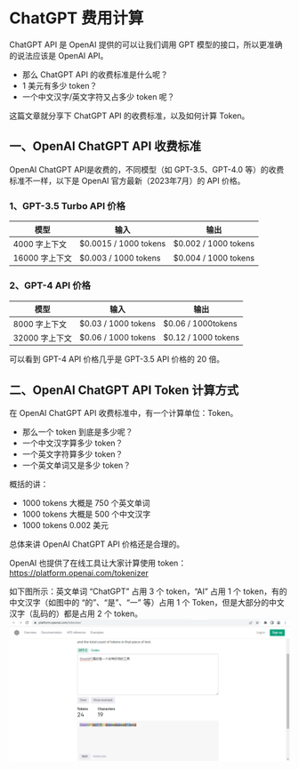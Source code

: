 # ChatGPT 费用计算

ChatGPT API 是 OpenAI 提供的可以让我们调用 GPT 模型的接口，所以更准确的说法应该是 OpenAI API。

- 那么 ChatGPT API 的收费标准是什么呢？
- 1 美元有多少 token？
- 一个中文汉字/英文字符又占多少 token 呢？

这篇文章就分享下 ChatGPT API 的收费标准，以及如何计算 Token。	

## 一、OpenAI ChatGPT API 收费标准

OpenAI ChatGPT API是收费的，不同模型（如 GPT-3.5、GPT-4.0 等）的收费标准不一样，以下是 OpenAI 官方最新（2023年7月）的 API 价格。

### 1、GPT-3.5 Turbo API 价格

| 模型 | 输入 | 输出 |
| ------- | ------- | ------- |
| 4000 字上下文 | $0.0015 / 1000 tokens | $0.002 / 1000 tokens |
| 16000 字上下文 | $0.003 / 1000 tokens | $0.004 / 1000 tokens |

### 2、GPT-4 API 价格

| 模型 | 输入 | 输出 |
| ------- | ------- | ------- |
| 8000 字上下文 | $0.03 / 1000 tokens | $0.06 / 1000tokens |
| 32000 字上下文 | $0.06 / 1000 tokens | $0.12 / 1000 tokens |

可以看到 GPT-4 API 价格几乎是 GPT-3.5 API 价格的 20 倍。

## 二、OpenAI ChatGPT API Token 计算方式

在 OpenAI ChatGPT API 收费标准中，有一个计算单位：Token。

- 那么一个 token 到底是多少呢？
- 一个中文汉字算多少 token？
- 一个英文字符算多少 token？
- 一个英文单词又是多少 token？

概括的讲：
- 1000 tokens 大概是 750 个英文单词
- 1000 tokens 大概是 500 个中文汉字
- 1000 tokens 0.002 美元

总体来讲 OpenAI ChatGPT API 价格还是合理的。

OpenAI 也提供了在线工具让大家计算使用 token：https://platform.openai.com/tokenizer

如下图所示：英文单词 “ChatGPT” 占用 3 个 token，“AI” 占用 1 个 token，有的中文汉字（如图中的 “的”、“是”、“一” 等）占用 1 个 Token，但是大部分的中文汉字（乱码的）都是占用 2 个 token。
![tokenizer](images/price/tokenizer.png "tokenizer")
